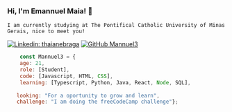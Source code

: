 ### Hi, I'm Emannuel Maia! 👋


    I am currently studying at The Pontifical Catholic University of Minas Gerais, nice to meet you! 
[![Linkedin: thaianebraga](https://img.shields.io/badge/-emannuelmaia-blue?style=flat-square&logo=Linkedin&logoColor=white&link=https://www.linkedin.com/in/thaianebraga/)](https://www.linkedin.com/in/emannuel-maia-583967227/)
[![GitHub Mannuel3](https://img.shields.io/github/followers/Mannuel3?label=follow&style=social)](https://github.com/Mannuel3)
    
```javascript
    const Mannuel3 = {
    age: 21,
    role: [Student],
    code: [Javascript, HTML, CSS],
    learning: [Typescript, Python, Java, React, Node, SQL],
  
   looking: "For a oportunity to grow and learn",
   challenge: "I am doing the freeCodeCamp challenge"};
```



<!--
**Mannuel3/Mannuel3** is a ✨ _special_ ✨ repository because its `README.md` (this file) appears on your GitHub profile.

Here are some ideas to get you started:

- 🔭 I’m currently working on ...
- 🌱 I’m currently learning ...
- 👯 I’m looking to collaborate on ...
- 🤔 I’m looking for help with ...
- 💬 Ask me about ...
- 📫 How to reach me: ...
- 😄 Pronouns: ...
- ⚡ Fun fact: ...
-->
